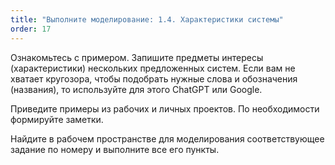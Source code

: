 ```yaml
---
title: "Выполните моделирование: 1.4. Характеристики системы"
order: 17
---
```




Ознакомьтесь с примером. Запишите предметы интересы (характеристики) нескольких предложенных систем. Если вам не хватает кругозора, чтобы подобрать нужные слова и обозначения (названия), то используйте для этого ChatGPT или Google.

Приведите примеры из рабочих и личных проектов. По необходимости формируйте заметки.

Найдите в рабочем пространстве для моделирования соответствующее задание по номеру и выполните все его пункты.

